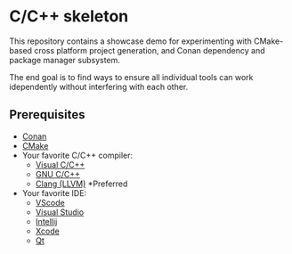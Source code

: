 # C/C++ skeleton

This repository contains a showcase demo for experimenting with CMake-based
cross platform project generation, and Conan dependency and package manager
subsystem.

The end goal is to find ways to ensure all individual tools can work
idependently without interfering with each other.

## Prerequisites

- [Conan](https://conan.io/)
- [CMake](https://cmake.org/)
- Your favorite C/C++ compiler:
  - [Visual C/C++](https://visualstudio.microsoft.com/)
  - [GNU C/C++](https://gcc.gnu.org/)
  - [Clang (LLVM)](https://clang.llvm.org/) *Preferred
- Your favorite IDE:
  - [VScode](https://code.visualstudio.com/)
  - [Visual Studio](https://visualstudio.microsoft.com/)
  - [Intellij](https://www.jetbrains.com/idea/)
  - [Xcode](https://developer.apple.com/xcode/)
  - [Qt](https://www.qt.io/download)
